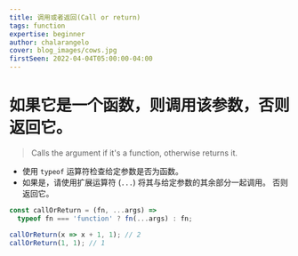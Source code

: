 ```yaml
---
title: 调用或者返回(Call or return)
tags: function
expertise: beginner
author: chalarangelo
cover: blog_images/cows.jpg
firstSeen: 2022-04-04T05:00:00-04:00
---
```


# 如果它是一个函数，则调用该参数，否则返回它。
> Calls the argument if it's a function, otherwise returns it.

- 使用 `typeof` 运算符检查给定参数是否为函数。
- 如果是，请使用扩展运算符 (`...`) 将其与给定参数的其余部分一起调用。 否则返回它。

```js
const callOrReturn = (fn, ...args) =>
  typeof fn === 'function' ? fn(...args) : fn;
```

```js
callOrReturn(x => x + 1, 1); // 2
callOrReturn(1, 1); // 1
```
